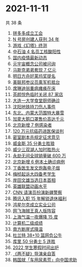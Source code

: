 # 2021-11-11

共 38 条

<!-- BEGIN -->
<!-- 最后更新时间 Thu Nov 11 2021 21:14:19 GMT+0800 (China Standard Time) -->

1. [拼多多成立工会](https://www.zhihu.com/search?q=拼多多)
1. [N 号房创建人获刑 34 年](https://www.zhihu.com/search?q=n号房)
1. [游戏《幻塔》终测](https://www.zhihu.com/search?q=幻塔)
1. [中石油 4 名员工核酸阳性](https://www.zhihu.com/search?q=北京疫情)
1. [国内疫情最新动态](https://www.zhihu.com/search?q=疫情)
1. [元宇宙概念公司被问询](https://www.zhihu.com/search?q=元宇宙)
1. [马斯克弟弟套现 7 亿元](https://www.zhihu.com/search?q=马斯克弟弟)
1. [明日方舟好莱坞奖提名](https://www.zhihu.com/search?q=明日方舟)
1. [美联邦参议员乘军机抵台](https://www.zhihu.com/search?q=美联邦参议员抵台)
1. [席琳迪翁重病瘫痪在床](https://www.zhihu.com/search?q=席琳迪翁)
1. [茶颜悦色临时关闭 87 家店](https://www.zhihu.com/search?q=茶颜悦色)
1. [大连一大学食堂厨师确诊](https://www.zhihu.com/search?q=大连疫情)
1. [沈阳地铁持刀伤人事件](https://www.zhihu.com/search?q=沈阳地铁)
1. [东北、内蒙大范围特大暴雪](https://www.zhihu.com/search?q=东北暴雪)
1. [加拿大鹅口罩售价高达千元](https://www.zhihu.com/search?q=加拿大鹅)
1. [北京新增 7 例感染者](https://www.zhihu.com/search?q=北京疫情)
1. [120 万元抗癌药进医保谈判](https://www.zhihu.com/search?q=医保谈判)
1. [密室剧本杀规定征求意见](https://www.zhihu.com/search?q=剧本杀)
1. [威金斯 35 分勇士胜狼](https://www.zhihu.com/search?q=勇士)
1. [威少三双湖人加时胜热火](https://www.zhihu.com/search?q=湖人)
1. [永劫无间全球销量破 600 万](https://www.zhihu.com/search?q=永劫无间)
1. [北京新增 6 例本土确诊病例](https://www.zhihu.com/search?q=北京疫情)
1. [丁香医生发文炮轰电子烟](https://www.zhihu.com/search?q=丁香医生)
1. [梅桢起诉大四备考学生](https://www.zhihu.com/search?q=梅桢)
1. [岸田文雄当选日本首相](https://www.zhihu.com/search?q=岸田文雄)
1. [英雄联盟动画水平](https://www.zhihu.com/search?q=英雄联盟双城之战)
1. [CNN 请演员扮演新疆警察](https://www.zhihu.com/search?q=cnn)
1. [腾讯入职 15 年解锁退休福利](https://www.zhihu.com/search?q=腾讯退休)
1. [鸿星尔克成立实业公司](https://www.zhihu.com/search?q=鸿星尔克)
1. [网飞海贼王真人版阵容](https://www.zhihu.com/search?q=海贼王)
1. [上海气温一夜爆降 15 度](https://www.zhihu.com/search?q=上海降温)
1. [计算机二级成绩](https://www.zhihu.com/search?q=计算机二级)
1. [南方断崖式降温](https://www.zhihu.com/search?q=南方降温)
1. [杜兰特 38+10 篮网负公牛](https://www.zhihu.com/search?q=篮网)
1. [库里 50 分勇士 5 连胜](https://www.zhihu.com/search?q=勇士)
1. [2022 学生寒假时间出炉](https://www.zhihu.com/search?q=寒假时间)
1. [《两不疑》导演亲自答](https://www.zhihu.com/search?q=两不疑)
1. [韩国就「车用尿素荒」向中国求助](https://www.zhihu.com/search?q=韩国求助)

<!-- END -->

